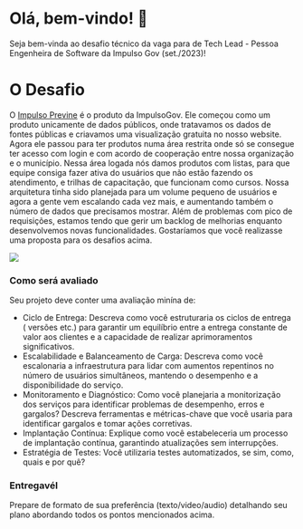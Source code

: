 # Olá, bem-vindo! 🖖
Seja bem-vinda ao desafio técnico da vaga para de Tech Lead - Pessoa Engenheira de Software da Impulso Gov (set./2023)!

# O Desafio

O [Impulso Previne](impulsoprevine.org) é o produto da ImpulsoGov. Ele começou como um produto unicamente de dados públicos, onde tratavamos os dados de fontes públicas e criavamos uma visualização gratuita no nosso website. Agora ele passou para ter produtos numa área restrita onde só se consegue ter acesso com login e com acordo de cooperação entre nossa organização e o município. Nessa área logada nós damos produtos com listas, para que equipe consiga fazer ativa do usuários que não estão fazendo os atendimento, e trilhas de capacitação, que funcionam como cursos. Nossa arquitetura tinha sido planejada para um volume pequeno de usuários e agora a gente vem escalando cada vez mais, e aumentando também o número de dados que precisamos mostrar. Além de problemas com pico de requisições, estamos tendo que gerir um backlog de melhorias enquanto desenvolvemos novas funcionalidades.
Gostaríamos que você realizasse uma proposta para os desafios acima.


<img src="https://github.com/ImpulsoGov/desafios-processos-seletivos/blob/main/20230901_TechLeadEngenhariadeSoftwareIP/Documenta%C3%A7%C3%B5es%20-%20202308_ImpulsoPrevine.jpg?raw=true">

### Como será avaliado
Seu projeto deve conter uma avaliação minína de:
- Ciclo de Entrega: Descreva como você estruturaria os ciclos de entrega ( versões etc.) para garantir um equilíbrio entre a entrega constante de valor aos clientes e a capacidade de realizar aprimoramentos significativos.
- Escalabilidade e Balanceamento de Carga: Descreva como você escalonaria a infraestrutura para lidar com aumentos repentinos no número de usuários simultâneos, mantendo o desempenho e a disponibilidade do serviço.
- Monitoramento e Diagnóstico: Como você planejaria a monitorização dos serviços para identificar problemas de desempenho, erros e gargalos? Descreva ferramentas e métricas-chave que você usaria para identificar gargalos e tomar ações corretivas.
- Implantação Contínua: Explique como você estabeleceria um processo de implantação contínua, garantindo atualizações sem interrupções.
- Estratégia de Testes: Você utilizaria testes automatizados, se sim, como, quais e por quê?

### Entregavél
Prepare de formato de sua preferência (texto/video/audio) detalhando seu plano abordando todos os pontos mencionados acima.
